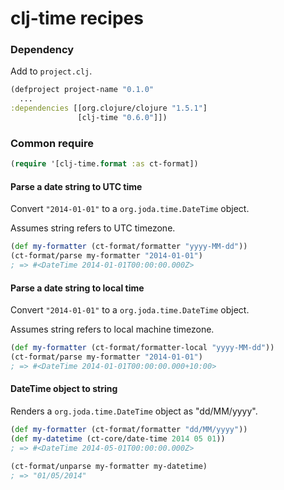 # clj-time recipes

### Dependency

Add to ```project.clj```.

```clojure
(defproject project-name "0.1.0"
  ...
:dependencies [[org.clojure/clojure "1.5.1"]
               [clj-time "0.6.0"]])
```

### Common require
```clojure
(require '[clj-time.format :as ct-format])
```

#### Parse a date string to UTC time

Convert ```"2014-01-01"``` to a ```org.joda.time.DateTime``` object.

Assumes string refers to UTC timezone.

```clojure
(def my-formatter (ct-format/formatter "yyyy-MM-dd"))
(ct-format/parse my-formatter "2014-01-01")
; => #<DateTime 2014-01-01T00:00:00.000Z>
```
#### Parse a date string to local time
Convert ```"2014-01-01"``` to a ```org.joda.time.DateTime``` object.

Assumes string refers to local machine timezone.

```clojure
(def my-formatter (ct-format/formatter-local "yyyy-MM-dd"))
(ct-format/parse my-formatter "2014-01-01")
; => #<DateTime 2014-01-01T00:00:00.000+10:00>
```

#### DateTime object to string

Renders a ```org.joda.time.DateTime``` object as "dd/MM/yyyy".

```clojure
(def my-formatter (ct-format/formatter "dd/MM/yyyy"))
(def my-datetime (ct-core/date-time 2014 05 01)) 
; => #<DateTime 2014-05-01T00:00:00.000Z>

(ct-format/unparse my-formatter my-datetime)
; => "01/05/2014"

```

